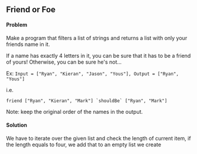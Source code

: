 ## Friend or Foe 

#### Problem


Make a program that filters a list of strings and returns a list with only your friends name in it.

If a name has exactly 4 letters in it, you can be sure that it has to be a friend of yours! Otherwise, you can be sure he's not...

Ex: `Input = ["Ryan", "Kieran", "Jason", "Yous"], Output = ["Ryan", "Yous"]`

i.e.
```
friend ["Ryan", "Kieran", "Mark"] `shouldBe` ["Ryan", "Mark"]
```
Note: keep the original order of the names in the output.

#### Solution

We have to iterate over the given list and check the length of current item, if the length equals to four, we add that to an empty list we create
